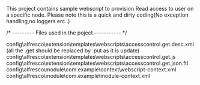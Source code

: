 This project contains sample webscript to provision Read access to user on a specific node. Please note this is a quick and dirty coding(No exception handling,no loggers erc..)


/* --------- Files used in the poject ----------- */

config\alfresco\extension\templates\webscripts\accesscontrol.get.desc.xml (all the .get should be replaced by .put as it is update)
config\alfresco\extension\templates\webscripts\accesscontrol.get.js
config\alfresco\extension\templates\webscripts\accesscontrol.get.json.ftl
config\alfresco\module\com.example\context\webscript-context.xml
config\alfresco\module\com.example\module-context.xml
